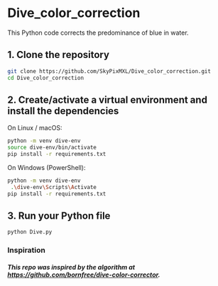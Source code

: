 # Dive_color_correction
This Python code corrects the predominance of blue in water.

## 1. Clone the repository
```bash
git clone https://github.com/SkyPixMXL/Dive_color_correction.git
cd Dive_color_correction
```
## 2. Create/activate a virtual environment and install the dependencies
On Linux / macOS:
```bash
python -m venv dive-env
source dive-env/bin/activate
pip install -r requirements.txt
```
On Windows (PowerShell):
```bash
python -m venv dive-env
 .\dive-env\Scripts\Activate
pip install -r requirements.txt
```

## 3. Run your Python file
```bash
python Dive.py
```

### Inspiration
##### This repo was inspired by the algorithm at https://github.com/bornfree/dive-color-corrector.
